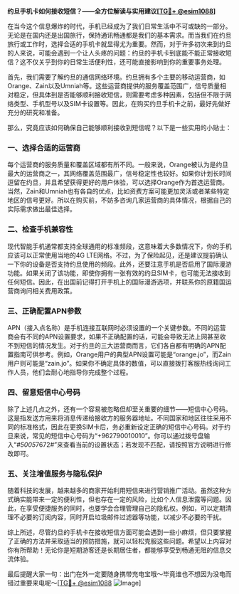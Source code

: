 **约旦手机卡如何接收短信？——全方位解读与实用建议[[TG💪+ @esim1088](https://t.me/s/esim1088)]**

在当今这个信息爆炸的时代，手机已经成为了我们日常生活中不可或缺的一部分。无论是在国内还是出国旅行，保持通讯畅通都是我们的基本需求。而当我们在约旦旅行或工作时，选择合适的手机卡就显得尤为重要。然而，对于许多初次来到约旦的人来说，可能会遇到一个让人头疼的问题：约旦的手机卡到底能不能正常接收短信？这不仅关乎到你的日常生活便利性，还可能直接影响到你的重要事务处理。

首先，我们需要了解约旦的通信网络环境。约旦拥有多个主要的移动运营商，如Orange、Zain以及Umniah等。这些运营商提供的服务覆盖范围广，信号质量相对稳定，但具体到是否能够顺利接收短信，则需要考虑多种因素，包括但不限于网络类型、手机型号以及SIM卡设置等。因此，在购买约旦手机卡之前，最好先做好充分的研究和准备。

那么，究竟应该如何确保自己能够顺利接收到短信呢？以下是一些实用的小贴士：

### 一、选择合适的运营商

每个运营商的服务质量和覆盖区域都有所不同。一般来说，Orange被认为是约旦最大的运营商之一，其网络覆盖范围最广，信号稳定性也较好。如果你计划长时间逗留在约旦，并且希望获得更好的用户体验，可以选择Orange作为首选运营商。当然，Zain和Umniah也有各自的优点，比如资费方案可能更加灵活或者某些特定地区的信号更好。所以在购买前，不妨多咨询几家运营商的具体情况，根据自己的实际需求做出最佳选择。

### 二、检查手机兼容性

现代智能手机通常都支持全球通用的标准频段，这意味着大多数情况下，你的手机应该可以正常使用当地的4G LTE网络。不过，为了保险起见，还是建议提前确认一下你的设备是否支持约旦使用的频段。此外，还要注意手机是否启用了国际漫游功能。如果关闭了该功能，即使你拥有一张有效的约旦SIM卡，也可能无法接收到任何短信。因此，在出国前记得打开手机上的国际漫游选项，并联系你的原籍国运营商询问相关费用政策。

### 三、正确配置APN参数

APN（接入点名称）是手机连接互联网时必须设置的一个关键参数。不同的运营商会有不同的APN设置要求，如果不正确配置的话，可能会导致无法上网甚至收不到短信的情况发生。对于约旦的三大运营商而言，它们各自都有明确的APN配置指南可供参考。例如，Orange用户的典型APN设置可能是“orange.jo”，而Zain用户则可能是“zain.jo”。如果你不确定具体的数值，可以直接拨打客服热线询问工作人员，他们会耐心地指导你完成整个过程。

### 四、留意短信中心号码

除了上述几点之外，还有一个容易被忽略但却至关重要的细节——短信中心号码。这是指发送方用来将消息传递给接收方的服务器地址。不同国家和地区往往采用不同的标准格式，因此在更换SIM卡后，务必重新设定正确的短信中心号码。对于约旦来说，常见的短信中心号码为“+962790010010”。你可以通过拨号盘输入“*#5005*7672#”来查看当前的设置状态；若发现不匹配，请按照官方说明进行修改即可。

### 五、关注增值服务与隐私保护

随着科技的发展，越来越多的商家开始利用短信来进行营销推广活动。虽然这种方式确实能带来一定的便利性，但也存在一定的风险，比如个人信息泄露等问题。因此，在享受便捷服务的同时，也要学会合理管理自己的隐私权。例如，可以定期清理不必要的订阅内容，同时开启垃圾邮件过滤器等功能，以减少不必要的干扰。

综上所述，尽管约旦的手机卡在接收短信方面可能会遇到一些小麻烦，但只要掌握了正确的方法并采取适当的预防措施，就可以轻松克服这些问题。希望以上内容对你有所帮助！无论你是短期游客还是长期居住者，都能够享受到畅通无阻的信息交流体验。

最后提醒大家一句：出门在外一定要随身携带充电宝哦～毕竟谁也不想因为没电而错过重要来电呢～[[TG💪+ @esim1088](https://t.me/s/esim1088) ![Image](https://i.postimg.cc/4NQfJmqS/Snipaste-2025-05-13-00-14-12.png)]